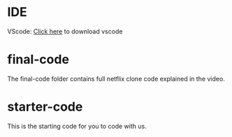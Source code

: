 # IDE
VScode: [Click here](https://code.visualstudio.com/download) to download vscode


# final-code
The final-code folder contains full netflix clone code explained in the video.

# starter-code
This is the starting code for you to code with us.
